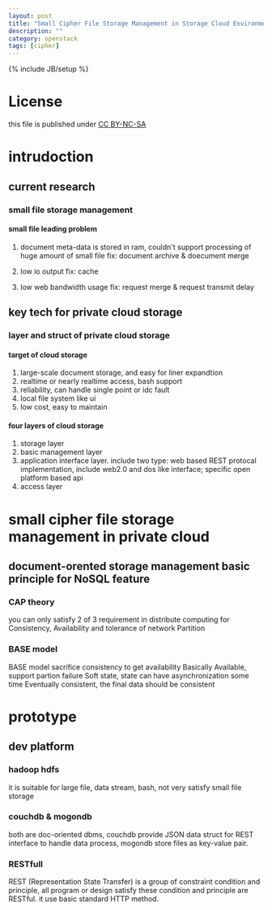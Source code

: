 ```yaml
---
layout: post
title: "Small Cipher File Storage Management in Storage Cloud Environment"
description: ""
category: openstack
tags: [cipher]
---
```

{% include JB/setup %}
# License
this file is published under [CC BY-NC-SA](http://creativecommons.org/licenses/by-nc-sa/3.0/)

# intrudoction
## current research
### small file storage management
#### small file leading problem
1. document meta-data is stored in ram, couldn't support processing of huge amount of small file
fix: document archive & doecument merge

2. low io output
fix: cache

3. low web bandwidth usage
fix: request merge & request transmit delay

## key tech for private cloud storage
### layer and struct of private cloud storage
#### target of cloud storage
1. large-scale document storage, and easy for liner expandtion
2. realtime or nearly realtime access, bash support
3. reliability, can handle single point or idc fault
4. local file system like ui
5. low cost, easy to maintain

#### four layers of cloud storage
1. storage layer
2. basic management layer
3. application interface layer. include two type: web based REST protocal implementation, include web2.0 and dos like interface; specific open platform based api
4. access layer

# small cipher file storage management in private cloud
## document-orented storage management basic principle for NoSQL feature
### CAP theory
you can only satisfy 2 of 3 requirement in distribute computing for
Consistency, Availability and tolerance of network Partition
### BASE model
  BASE model sacrifice consistency to get availability
  Basically Available, support partion failure
  Soft state, state can have asynchronization some time
  Eventually consistent, the final data should be consistent
# prototype
## dev platform
### hadoop hdfs
  it is suitable for large file, data stream, bash, not very satisfy
  small file storage
### couchdb & mogondb
  both are doc-oriented dbms, couchdb provide JSON data struct for
  REST interface to handle data process, mogondb store files as
  key-value pair.
### RESTfull
  REST (Representation State Transfer) is a group of constraint
  condition and principle, all program or design satisfy these
  condition and principle are RESTful. it use basic standard HTTP
  method.
